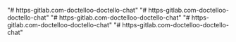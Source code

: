 "# https-gitlab.com-doctelloo-doctello-chat"  "# https-gitlab.com-doctelloo-doctello-chat"  "# https-gitlab.com-doctelloo-doctello-chat"  "# https-gitlab.com-doctelloo-doctello-chat"  "# https-gitlab.com-doctelloo-doctello-chat" 
